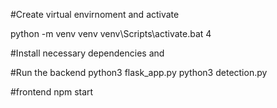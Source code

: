 
#Create virtual envirnoment and activate
<!-- in cmd -->
python -m venv venv
venv\Scripts\activate.bat   4

#Install necessary dependencies and 

#Run the backend 
python3 flask_app.py
python3 detection.py 

#frontend 
npm start